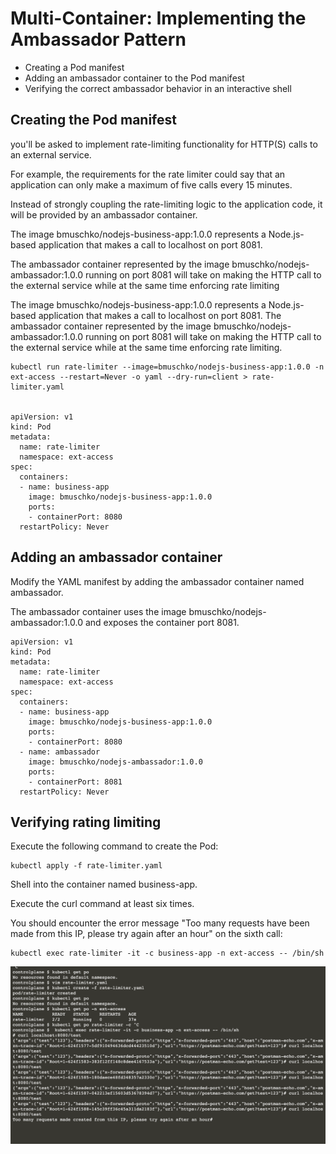 # Multi-Container: Implementing the Ambassador Pattern

* Creating a Pod manifest
* Adding an ambassador container to the Pod manifest
* Verifying the correct ambassador behavior in an interactive shell

## Creating the Pod manifest

you'll be asked to implement rate-limiting functionality for HTTP(S) calls to an external service. 

For example, the requirements for the rate limiter could say that an application can only make a maximum of five calls every 15 minutes. 

Instead of strongly coupling the rate-limiting logic to the application code, it will be provided by an ambassador container.

The image bmuschko/nodejs-business-app:1.0.0 represents a Node.js-based application that makes a call to localhost on port 8081. 

The ambassador container represented by the image bmuschko/nodejs-ambassador:1.0.0 running on port 8081 will take on making the HTTP call to the external service while at the same time enforcing rate limiting

The image bmuschko/nodejs-business-app:1.0.0 represents a Node.js-based application that makes a call to localhost on port 8081. The ambassador container represented by the image bmuschko/nodejs-ambassador:1.0.0 running on port 8081 will take on making the HTTP call to the external service while at the same time enforcing rate limiting.

```
kubectl run rate-limiter --image=bmuschko/nodejs-business-app:1.0.0 -n ext-access --restart=Never -o yaml --dry-run=client > rate-limiter.yaml


apiVersion: v1
kind: Pod
metadata:
  name: rate-limiter
  namespace: ext-access
spec:
  containers:
  - name: business-app
    image: bmuschko/nodejs-business-app:1.0.0
    ports:
    - containerPort: 8080
  restartPolicy: Never
```

## Adding an ambassador container

Modify the YAML manifest by adding the ambassador container named ambassador.

The ambassador container uses the image bmuschko/nodejs-ambassador:1.0.0 and exposes the container port 8081.

```
apiVersion: v1
kind: Pod
metadata:
  name: rate-limiter
  namespace: ext-access
spec:
  containers:
  - name: business-app
    image: bmuschko/nodejs-business-app:1.0.0
    ports:
    - containerPort: 8080
  - name: ambassador
    image: bmuschko/nodejs-ambassador:1.0.0
    ports:
    - containerPort: 8081
  restartPolicy: Never
```

## Verifying rating limiting

Execute the following command to create the Pod:

```
kubectl apply -f rate-limiter.yaml
```

Shell into the container named business-app. 

Execute the curl command at least six times. 

You should encounter the error message "Too many requests have been made from this IP, please try again after an hour" on the sixth call:

```
kubectl exec rate-limiter -it -c business-app -n ext-access -- /bin/sh
```

![img.png](ambassadorpattern/img.png)
